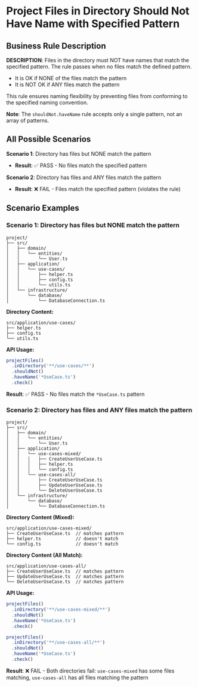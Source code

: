# Project Files in Directory Should Not Have Name with Specified Pattern

## Business Rule Description

**DESCRIPTION**: Files in the directory must NOT have names that match the specified pattern. The rule passes when no files match the defined pattern.

- It is OK if NONE of the files match the pattern
- It is NOT OK if ANY files match the pattern

This rule ensures naming flexibility by preventing files from conforming to the specified naming convention.

**Note**: The `shouldNot.haveName` rule accepts only a single pattern, not an array of patterns.

## All Possible Scenarios

**Scenario 1**: Directory has files but NONE match the pattern
- **Result**: ✅ PASS - No files match the specified pattern

**Scenario 2**: Directory has files and ANY files match the pattern
- **Result**: ❌ FAIL - Files match the specified pattern (violates the rule)

## Scenario Examples

### Scenario 1: Directory has files but NONE match the pattern
```
project/
├── src/
│   ├── domain/
│   │   └── entities/
│   │       └── User.ts
│   ├── application/
│   │   └── use-cases/
│   │       ├── helper.ts
│   │       ├── config.ts
│   │       └── utils.ts
│   └── infrastructure/
│       └── database/
│           └── DatabaseConnection.ts
```

**Directory Content:**
```
src/application/use-cases/
├── helper.ts
├── config.ts
└── utils.ts
```

**API Usage:**
```typescript
projectFiles()
  .inDirectory('**/use-cases/**')
  .shouldNot()
  .haveName('*UseCase.ts')
  .check()
```

**Result**: ✅ PASS - No files match the `*UseCase.ts` pattern

### Scenario 2: Directory has files and ANY files match the pattern
```
project/
├── src/
│   ├── domain/
│   │   └── entities/
│   │       └── User.ts
│   ├── application/
│   │   └── use-cases-mixed/
│   │   │   ├── CreateUserUseCase.ts
│   │   │   ├── helper.ts
│   │   │   └── config.ts
│   │   └── use-cases-all/
│   │       ├── CreateUserUseCase.ts
│   │       ├── UpdateUserUseCase.ts
│   │       └── DeleteUserUseCase.ts
│   └── infrastructure/
│       └── database/
│           └── DatabaseConnection.ts
```

**Directory Content (Mixed):**
```
src/application/use-cases-mixed/
├── CreateUserUseCase.ts  // matches pattern
├── helper.ts             // doesn't match
└── config.ts             // doesn't match
```

**Directory Content (All Match):**
```
src/application/use-cases-all/
├── CreateUserUseCase.ts  // matches pattern
├── UpdateUserUseCase.ts  // matches pattern
└── DeleteUserUseCase.ts  // matches pattern
```

**API Usage:**
```typescript
projectFiles()
  .inDirectory('**/use-cases-mixed/**')
  .shouldNot()
  .haveName('*UseCase.ts')
  .check()

projectFiles()
  .inDirectory('**/use-cases-all/**')
  .shouldNot()
  .haveName('*UseCase.ts')
  .check()
```

**Result**: ❌ FAIL - Both directories fail: `use-cases-mixed` has some files matching, `use-cases-all` has all files matching the pattern